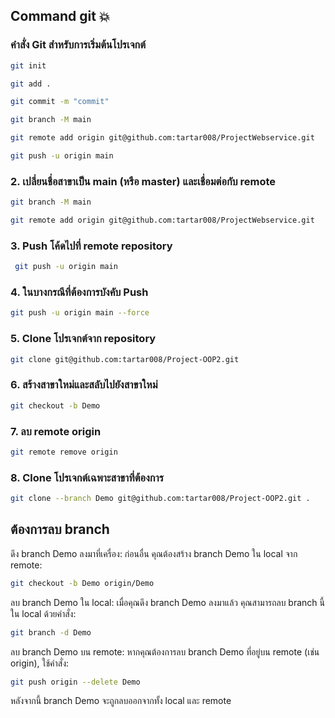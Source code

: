 ## Command git 💥

### คำสั่ง Git สำหรับการเริ่มต้นโปรเจกต์

```bash
git init

git add .

git commit -m "commit"

git branch -M main

git remote add origin git@github.com:tartar008/ProjectWebservice.git

git push -u origin main
```

### 2. เปลี่ยนชื่อสาขาเป็น main (หรือ master) และเชื่อมต่อกับ remote
```bash
git branch -M main

git remote add origin git@github.com:tartar008/ProjectWebservice.git
```

### 3. Push โค้ดไปที่ remote repository
```bash
 git push -u origin main
```

### 4. ในบางกรณีที่ต้องการบังคับ Push
```bash
git push -u origin main --force
```

### 5. Clone โปรเจกต์จาก repository
```bash
git clone git@github.com:tartar008/Project-OOP2.git
```

### 6. สร้างสาขาใหม่และสลับไปยังสาขาใหม่
```bash
git checkout -b Demo
```

### 7. ลบ remote origin
```bash
git remote remove origin
```

### 8. Clone โปรเจกต์เฉพาะสาขาที่ต้องการ
```bash
git clone --branch Demo git@github.com:tartar008/Project-OOP2.git .
```

## ต้องการลบ branch 
ดึง branch Demo ลงมาที่เครื่อง: ก่อนอื่น คุณต้องสร้าง branch Demo ใน local จาก remote:

```bash
git checkout -b Demo origin/Demo
```

ลบ branch Demo ใน local: เมื่อคุณดึง branch Demo ลงมาแล้ว คุณสามารถลบ branch นี้ใน local ด้วยคำสั่ง:

```bash
git branch -d Demo
```

ลบ branch Demo บน remote: หากคุณต้องการลบ branch Demo ที่อยู่บน remote (เช่น origin), ใช้คำสั่ง:

```bash
git push origin --delete Demo
```

หลังจากนี้ branch Demo จะถูกลบออกจากทั้ง local และ remote
